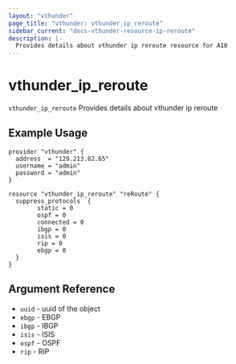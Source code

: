 ```yaml
---
layout: "vthunder"
page_title: "vthunder: vthunder_ip_reroute"
sidebar_current: "docs-vthunder-resource-ip-reroute"
description: |-
  Provides details about vthunder ip reroute resource for A10
---
```


# vthunder\_ip\_reroute

`vthunder_ip_reroute` Provides details about vthunder ip reroute
## Example Usage


```hcl
provider "vthunder" {
  address  = "129.213.82.65"
  username = "admin"
  password = "admin"
}

resource "vthunder_ip_reroute" "reRoute" {
  suppress_protocols  {
        static = 0
        ospf = 0
        connected = 0
        ibgp = 0
        isis = 0
        rip = 0
        ebgp = 0
  }
}
```

## Argument Reference

* `uuid` - uuid of the object
* `ebgp` - EBGP
* `ibgp` - IBGP
* `isis` - ISIS
* `ospf` - OSPF
* `rip` - RIP


